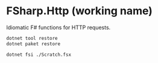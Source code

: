# FSharp.Http (working name)

Idiomatic F# functions for HTTP requests.

```bash
dotnet tool restore
dotnet paket restore
```

```bash
dotnet fsi ./Scratch.fsx
```
